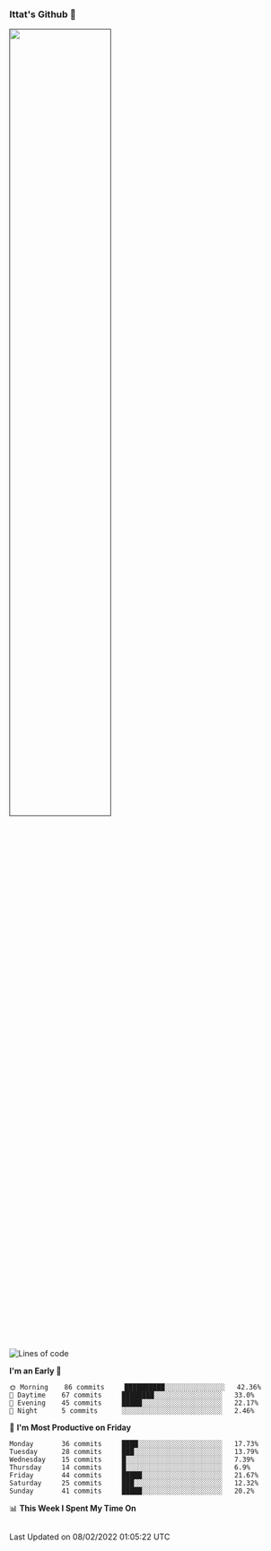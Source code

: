 ### Ittat's Github 👋

<a href="">
  <img align="center" src="https://github-readme-stats.vercel.app/api?username=ittat&hide_border=true&show_icons=true&count_private=true&theme=graywhite"  width="60%"/>
</a>


<!--START_SECTION:waka-->
![Lines of code](https://img.shields.io/badge/From%20Hello%20World%20I%27ve%20Written-552%20Thousand%20lines%20of%20code-blue)

**I'm an Early 🐤** 

```text
🌞 Morning    86 commits     ██████████░░░░░░░░░░░░░░░   42.36% 
🌆 Daytime    67 commits     ████████░░░░░░░░░░░░░░░░░   33.0% 
🌃 Evening    45 commits     █████░░░░░░░░░░░░░░░░░░░░   22.17% 
🌙 Night      5 commits      ░░░░░░░░░░░░░░░░░░░░░░░░░   2.46%

```
📅 **I'm Most Productive on Friday** 

```text
Monday       36 commits     ████░░░░░░░░░░░░░░░░░░░░░   17.73% 
Tuesday      28 commits     ███░░░░░░░░░░░░░░░░░░░░░░   13.79% 
Wednesday    15 commits     █░░░░░░░░░░░░░░░░░░░░░░░░   7.39% 
Thursday     14 commits     █░░░░░░░░░░░░░░░░░░░░░░░░   6.9% 
Friday       44 commits     █████░░░░░░░░░░░░░░░░░░░░   21.67% 
Saturday     25 commits     ███░░░░░░░░░░░░░░░░░░░░░░   12.32% 
Sunday       41 commits     █████░░░░░░░░░░░░░░░░░░░░   20.2%

```


📊 **This Week I Spent My Time On** 

```text
```


 Last Updated on 08/02/2022 01:05:22 UTC
<!--END_SECTION:waka-->



<!--
**ittat/ittat** is a ✨ _special_ ✨ repository because its `README.md` (this file) appears on your GitHub profile.

Here are some ideas to get you started:

- 🔭 I’m currently working on ...
- 🌱 I’m currently learning ...
- 👯 I’m looking to collaborate on ...
- 🤔 I’m looking for help with ...
- 💬 Ask me about ...
- 📫 How to reach me: ...
- 😄 Pronouns: ...
- ⚡ Fun fact: ...

    technologies: {
        mobileApp: ["Android App"],
        frontEnd: {
            js: ["Vue", "Nuxt"],
            css: ["materialize", "vuetify", "bootstrap"]
        },
        backEnd: {
            js: ["node", "express", "SuiteScript"],
            python: ["flask"]
        },
        devOps: ["AWS", "Docker🐳", "Route53", "Nginx"],
        databases: ["mongo", "MySql", "sqlite"],
        misc: ["Firebase", "Socket.IO", "selenium", "open-cv", "php", "SuiteApp"]
    },
-->
